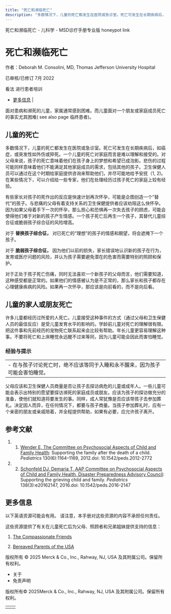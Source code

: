 ```yaml
---
title: "死亡和濒临死亡"
description: "多数情况下，儿童的死亡都发生在医院或急诊室。死亡可发生在长期疾病后，如癌症，或突发性如外伤或猝死。一个儿童的死亡对家庭而言是难以理解和接受的。对父母来说，孩子的死亡意味着他们在孩子身上的梦想和希望已成泡影。悲伤的过程可能同样意味着他们不能满足其他家庭成员的需求，包括其他的孩子。卫生保健人员可以通过在这个时期给家庭提供咨询来帮助他们，并尽可能地给予安抚（1, 2)。在某些情况下，可以介绍给一些专家，他们在处理经历过孩子死亡的家庭上较有经验。"
---
```


﻿死亡和濒临死亡 \- 儿科学 \- MSD诊疗手册专业版 honeypot link

# 死亡和濒临死亡

作者：Deborah M. Consolini, MD, Thomas Jefferson University Hospital

已审核/已修订 7月 2022

看法 进行患者培训

- [更多信息](#更多信息_v34445579_zh) \|

面对患病和濒死的儿童，家属通常感到困难。而儿童面对一个朋友或家庭成员死亡的事实尤其困难( see also page 临终患者)。

## 儿童的死亡

多数情况下，儿童的死亡都发生在医院或急诊室。死亡可发生在长期疾病后，如癌症，或突发性如外伤或猝死。一个儿童的死亡对家庭而言是难以理解和接受的。对父母来说，孩子的死亡意味着他们在孩子身上的梦想和希望已成泡影。悲伤的过程可能同样意味着他们不能满足其他家庭成员的需求，包括其他的孩子。卫生保健人员可以通过在这个时期给家庭提供咨询来帮助他们，并尽可能地给予安抚（1, 2)。在某些情况下，可以介绍给一些专家，他们在处理经历过孩子死亡的家庭上较有经验。

有些家长对孩子的死作出的反应是快速计划再次怀孕，可能是企图创造一个”替代”的孩子。与悲痛的父母有着支持关系的卫生保健提供者应该劝阻这么快怀孕。因为如果父母着手下一次的怀孕，那么担心和恐惧再一次失去孩子的顾虑，可能会使得他们难于对新的孩子产生情感。一个孩子死亡后再生一个孩子，其替代儿童综合征或脆弱孩子综合征的风险增高。

对于 **替换孩子综合征，** 对已死亡的“理想”的孩子的情感和期望，将会遮掩下一个孩子。

对于 **脆弱孩子综合征，** 因为他们以前的损失，家长错误地认识新的孩子在行为，发育或医疗问题的风险，并认为孩子需要避免潜在的危害而需要特别的照顾和保护。

对于正处于孩子死亡伤痛，同时无法喜欢一个新孩子的父母而言，他们需要知道，这种感受都是正常的。如果他们的情感被认为是不正常的，那么家长和孩子都存在心理健康疾病的风险。如果再一次怀孕，那应该是向前看的，而不是向后看。

## 儿童的家人或朋友死亡

许多儿童都经历过所爱的人死亡。儿童接受这种事件的方式（通过父母和卫生保健人员的最佳反应）是受儿童发育水平的影响的。学龄前儿童对死亡的理解很有限。把这件事和先前经历的宠物死亡联系起来会比较有帮助。年长儿童更容易理解这种事。不要将死亡和上床睡觉永远醒不过来等同，因为儿童可能会因此而害怕睡觉。

### 经验与提示

|     |
| --- |
| - 在与孩子讨论死亡时，绝不应该等同于入睡和永不醒来，因为孩子可能会害怕睡觉。 |

父母应该和卫生保健人员商量是否让孩子去探访病危的儿童或成年人。一些儿童可能会表示出特别的愿望要探访濒死的家庭成员或朋友。应该为孩子的探访做充分的准备，使他们就知道将要发生的事。同样，成人常犹豫是否应该带孩子去参加葬礼。决定因人而异，在任何情况下，都要与孩子商量。当孩子参加葬礼时，应有一个亲密的朋友或亲戚陪着，并全程提供帮助，如果有必要，应允许孩子离开。

## 参考文献

1. 1. [Wender E, The Committee on Psychosocial Aspects of Child and Family Health](http://pediatrics.aappublications.org/content/130/6/1164.long): Supporting the family after the death of a child. _Pediatrics_ 130(6):1164–1169, 2012.doi: 10.1542/peds.2012-2772

2. 2. [Schonfeld DJ, Demaria T, AAP Committee on Psychosocial Aspects of Child and Family Health, Disaster Preparedness Advisory Council](https://pediatrics.aappublications.org/content/138/3/e20162147.long): Supporting the grieving child and family. _Pediatrics_ 138(3):e20162147, 2016.doi: 10.1542/peds.2016-2147


## 更多信息

以下英语资源可能会有用。 请注意，本手册对这些资源的内容不承担任何责任。

这些资源提供了有关在儿童死亡后为父母、照顾者和兄弟姐妹提供支持的信息：

1. [The Compassionate Friends](https://www.compassionatefriends.org/)

2. [Bereaved Parents of the USA](https://www.bereavedparentsusa.org/)




版权所有 © 2025
Merck & Co., Inc., Rahway, NJ, USA 及其附属公司。保留所有权利。

- 关于
- 免责声明

版权所有© 2025Merck & Co., Inc., Rahway, NJ, USA 及其附属公司。保留所有权利。

|     |     |
| --- | --- |
|  |  |